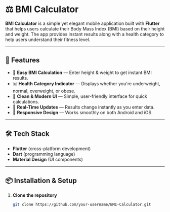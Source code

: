 # ⚖️ BMI Calculator

**BMI Calculator** is a simple yet elegant mobile application built with **Flutter** that helps users calculate their Body Mass Index (BMI) based on their height and weight. The app provides instant results along with a health category to help users understand their fitness level.

---

## 🚀 Features

- 📝 **Easy BMI Calculation** — Enter height & weight to get instant BMI results.
- 📊 **Health Category Indicator** — Displays whether you're underweight, normal, overweight, or obese.
- 🎨 **Clean & Modern UI** — Simple, user-friendly interface for quick calculations.
- 🔄 **Real-Time Updates** — Results change instantly as you enter data.
- 📱 **Responsive Design** — Works smoothly on both Android and iOS.

---

## 🛠️ Tech Stack

- **Flutter** (cross-platform development)
- **Dart** (programming language)
- **Material Design** (UI components)

---


## 📦 Installation & Setup

1. **Clone the repository**
   ```bash
   git clone https://github.com/your-username/BMI-Calculator.git
